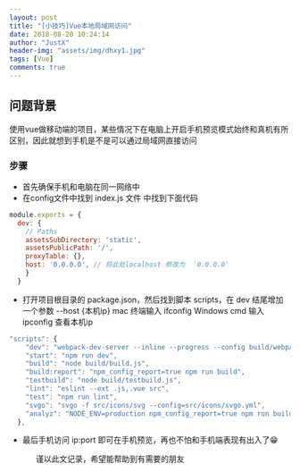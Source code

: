 ```yaml
---
layout: post
title: "[小技巧]Vue本地局域网访问"
date: 2018-08-20 10:24:14
author: "JustX"
header-img: "assets/img/dhxy1.jpg"
tags: [Vue]
comments: true
---
```


## 问题背景

使用vue做移动端的项目，某些情况下在电脑上开启手机预览模式始终和真机有所区别，因此就想到手机是不是可以通过局域网直接访问

<h3>步骤</h3>
<ul>
    <li>首先确保手机和电脑在同一网络中</li>
	<li>
        在config文件中找到 index.js 文件 中找到下面代码
    </li>
</ul>



```js
module.exports = {
  dev: {
    // Paths
    assetsSubDirectory: 'static',
    assetsPublicPath: '/',
    proxyTable: {},
    host: '0.0.0.0', // 将此处localhost 修改为  '0.0.0.0'
    }
  }
```

<ul>
    <li>
        打开项目根目录的 package.json，然后找到脚本 scripts，在 dev 结尾增加一个参数 --host {本机ip}
		mac 终端输入 ifconfig 
		Windows cmd 输入 ipconfig
		查看本机ip
    </li>
</ul>



```js
"scripts": {
    "dev": "webpack-dev-server --inline --progress --config build/webpack.dev.conf.js --host 你的ip",
    "start": "npm run dev",
    "build": "node build/build.js",
    "build:report": "npm_config_report=true npm run build",
    "testbuild": "node build/testbuild.js",
    "lint": "eslint --ext .js,.vue src",
    "test": "npm run lint",
    "svgo": "svgo -f src/icons/svg --config=src/icons/svgo.yml",
    "analyz": "NODE_ENV=production npm_config_report=true npm run build"
  },

```

<ul>
	<li>
		最后手机访问 ip:port 即可在手机预览，再也不怕和手机端表现有出入了😁
	</li>
<ul>

谨以此文记录，希望能帮助到有需要的朋友